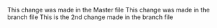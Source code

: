 This change was made in the Master file 
This change was made in the branch file
This is the 2nd change made in the branch file
